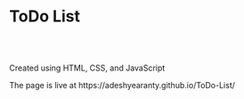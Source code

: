 <h1>ToDo List</h1>
<br><br>
<p>Created using HTML, CSS, and JavaScript</p>
<p>The page is live at https://adeshyearanty.github.io/ToDo-List/</p>
